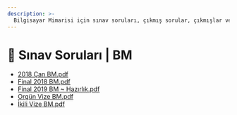 ```yaml
---
description: >-
  Bilgisayar Mimarisi için sınav soruları, çıkmış sorular, çıkmışlar veya önceki senelerde çıkan sorular
---
```


# 📃 Sınav Soruları \| BM

<!--YPackage.YGitbookIntegration-tarafından-otomatik-oluşturulmuştur-->

- [2018 Çan BM.pdf](2018%20%C3%87an%20BM.pdf)
- [Final 2018 BM.pdf](Final%202018%20BM.pdf)
- [Final 2019 BM ~ Hazırlık.pdf](Final%202019%20BM%20~%20Haz%C4%B1rl%C4%B1k.pdf)
- [Orgün Vize BM.pdf](Org%C3%BCn%20Vize%20BM.pdf)
- [İkili Vize BM.pdf](%C4%B0kili%20Vize%20BM.pdf)

<!--YPackage.YGitbookIntegration-tarafından-otomatik-oluşturulmuştur-->

